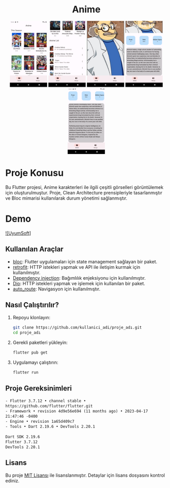 <h1 align="center">Anime</h1>

<p align="center">
  <img src="screenshots/screenshot1.png" width="23%"></img> 
  <img src="screenshots/screenshot2.png" width="23%"></img> 
  <img src="screenshots/screenshot3.png" width="23%"></img> 
  <img src="screenshots/screenshot4.png" width="23%"></img> 
  <img src="screenshots/screenshot5.png" width="23%"></img> 
</p>


# Proje Konusu

Bu Flutter projesi, Anime karakterleri ile ilgili çeşitli görselleri görüntülemek için oluşturulmuştur. Proje, Clean Architecture prensipleriyle tasarlanmıştır ve Bloc mimarisi kullanılarak durum yönetimi sağlanmıştır.

# Demo
[![UyumSoft]](https://youtube.com/shorts/KLKxsX6VQ0U?feature=share)


## Kullanılan Araçlar

- [bloc](https://pub.dev/packages/flutter_bloc): Flutter uygulamaları için state management sağlayan bir paket.
- [retrofit](https://pub.dev/packages/retrofit): HTTP istekleri yapmak ve API ile iletişim kurmak için kullanılmıştır.
- [Dependency injection](https://pub.dev/packages/get_it): Bağımlılık enjeksiyonu için kullanılmıştır.
- [Dio](https://pub.dev/packages/dio): HTTP istekleri yapmak ve işlemek için kullanılan bir paket.
- [auto_route](https://pub.dev/packages/auto_route): Navigasyon için kullanılmıştır.


## Nasıl Çalıştırılır?

1. Repoyu klonlayın:

    ```bash
    git clone https://github.com/kullanici_adi/proje_adı.git
    cd proje_adı
    ```

2. Gerekli paketleri yükleyin:

    ```bash
    flutter pub get
    ```

3. Uygulamayı çalıştırın:

    ```bash
    flutter run
    ```

## Proje Gereksinimleri
    - Flutter 3.7.12 • channel stable • https://github.com/flutter/flutter.git
    - Framework • revision 4d9e56e694 (11 months ago) • 2023-04-17 21:47:46 -0400
    - Engine • revision 1a65d409c7
    - Tools • Dart 2.19.6 • DevTools 2.20.1

    Dart SDK 2.19.6
    Flutter 3.7.12
    DevTools 2.20.1


## Lisans

Bu proje [MIT Lisansı](LICENSE) ile lisanslanmıştır. Detaylar için lisans dosyasını kontrol ediniz.